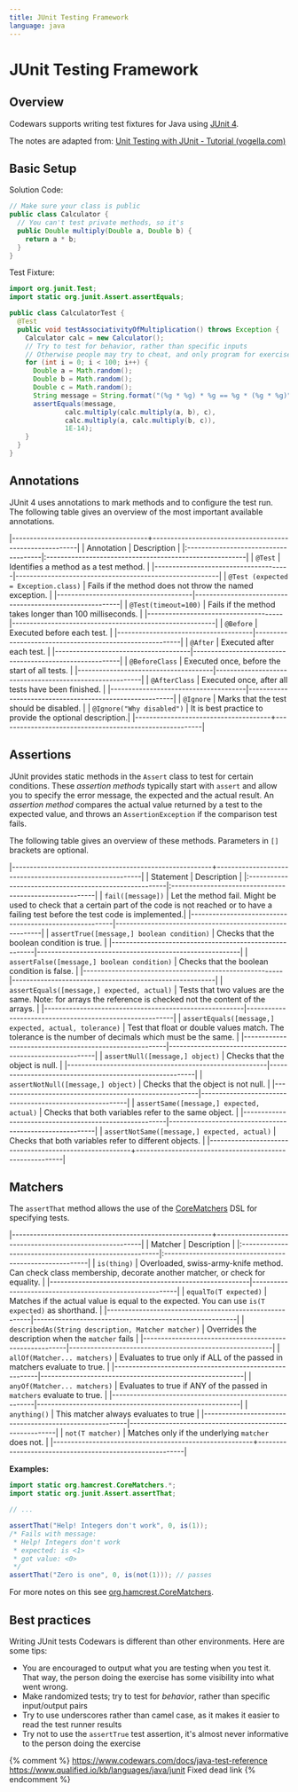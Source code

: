 ```yaml
---
title: JUnit Testing Framework
language: java
---
```


# JUnit Testing Framework

## Overview

Codewars supports writing test fixtures for Java using [JUnit 4](http://junit.org/).

The notes are adapted from: [Unit Testing with JUnit - Tutorial (vogella.com)](http://www.vogella.com/tutorials/JUnit/article.html)

## Basic Setup

Solution Code:

```java
// Make sure your class is public
public class Calculator {
  // You can't test private methods, so it's
  public Double multiply(Double a, Double b) {
    return a * b;
  }
}
```

Test Fixture:

```java
import org.junit.Test;
import static org.junit.Assert.assertEquals;

public class CalculatorTest {
  @Test
  public void testAssociativityOfMultiplication() throws Exception {
    Calculator calc = new Calculator();
    // Try to test for behavior, rather than specific inputs
    // Otherwise people may try to cheat, and only program for exercise inputs!
    for (int i = 0; i < 100; i++) {
      Double a = Math.random();
      Double b = Math.random();
      Double c = Math.random();
      String message = String.format("(%g * %g) * %g == %g * (%g * %g)", a, b, c, a, b, c);
      assertEquals(message,
              calc.multiply(calc.multiply(a, b), c),
              calc.multiply(a, calc.multiply(b, c)),
              1E-14);
    }
  }
}
```

## Annotations

JUnit 4 uses annotations to mark methods and to configure the test run.
The following table gives an overview of the most important available annotations.

|--------------------------------------+---------------------------------------------------------|
| Annotation                           | Description                                             |
|:-------------------------------------|:--------------------------------------------------------|
| `@Test`                              | Identifies a method as a test method.                   |
|--------------------------------------|---------------------------------------------------------|
| `@Test (expected = Exception.class)` | Fails if the method does not throw the named exception. |
|--------------------------------------|---------------------------------------------------------|
| `@Test(timeout=100)`                 | Fails if the method takes longer than 100 milliseconds. |
|--------------------------------------|---------------------------------------------------------|
| `@Before`                            | Executed before each test.                              |
|--------------------------------------|---------------------------------------------------------|
| `@After`                             | Executed after each test.                               |
|--------------------------------------|---------------------------------------------------------|
| `@BeforeClass`                       | Executed once, before the start of all tests.           |
|--------------------------------------|---------------------------------------------------------|
| `@AfterClass`                        | Executed once, after all tests have been finished.      |
|--------------------------------------|---------------------------------------------------------|
| `@Ignore`                            | Marks that the test should be disabled.                 |
| `@Ignore("Why disabled")`            | It is best practice to provide the optional description.|
|--------------------------------------+---------------------------------------------------------|

## Assertions

JUnit provides static methods in the `Assert` class to test for certain conditions.
These _assertion methods_ typically start with `assert` and allow you to specify the error message,
the expected and the actual result.
An _assertion method_ compares the actual value returned by a test to the expected value,
and throws an `AssertionException` if the comparison test fails.

The following table gives an overview of these methods.
Parameters in `[]` brackets are optional.

|--------------------------------------------------------+---------------------------------------------------------|
| Statement                                              | Description                                             |
|:-------------------------------------------------------|:--------------------------------------------------------|
| `fail([message])`                                      | Let the method fail. Might be used to check that a certain part of the code is not reached or to have a failing test before the test code is implemented.|
|--------------------------------------------------------|---------------------------------------------------------|
| `assertTrue([message,] boolean condition)`             | Checks that the boolean condition is true.              |
|--------------------------------------------------------|---------------------------------------------------------|
| `assertFalse([message,] boolean condition)`            | Checks that the boolean condition is false.             |
|--------------------------------------------------------|---------------------------------------------------------|
| `assertEquals([message,] expected, actual)`            | Tests that two values are the same. Note: for arrays the reference is checked not the content of the arrays. |
|--------------------------------------------------------|---------------------------------------------------------|
| `assertEquals([message,] expected, actual, tolerance)` | Test that float or double values match. The tolerance is the number of decimals which must be the same. |
|--------------------------------------------------------|---------------------------------------------------------|
| `assertNull([message,] object)`                        | Checks that the object is null.                         |
|--------------------------------------------------------|---------------------------------------------------------|
| `assertNotNull([message,] object)`                     | Checks that the object is not null.                     |
|--------------------------------------------------------|---------------------------------------------------------|
| `assertSame([message,] expected, actual)`              | Checks that both variables refer to the same object.    |
|--------------------------------------------------------|---------------------------------------------------------|
| `assertNotSame([message,] expected, actual)`           | Checks that both variables refer to different objects.  |
|--------------------------------------------------------+---------------------------------------------------------|


## Matchers

The `assertThat` method allows the use of the [CoreMatchers](http://junit.org/junit4/javadoc/4.10/org/hamcrest/CoreMatchers.html) DSL for specifying tests.

|--------------------------------------------------------+---------------------------------------------------------|
| Matcher                                                | Description                                             |
|:-------------------------------------------------------|:--------------------------------------------------------|
| `is(thing)`                                            | Overloaded, swiss-army-knife method. Can check class membership, decorate another matcher, or check for equality. |
|--------------------------------------------------------|---------------------------------------------------------|
| `equalTo(T expected)`                                  | Matches if the actual value is equal to the expected. You can use `is(T expected)` as shorthand. |
|--------------------------------------------------------|---------------------------------------------------------|
| `describedAs(String description, Matcher matcher)`     | Overrides the description when the `matcher` fails      |
|--------------------------------------------------------|---------------------------------------------------------|
| `allOf(Matcher... matchers)`                           | Evaluates to true only if ALL of the passed in matchers evaluate to true. |
|--------------------------------------------------------|---------------------------------------------------------|
| `anyOf(Matcher... matchers)`                           | Evaluates to true if ANY of the passed in `matchers` evaluate to true. |
|--------------------------------------------------------|---------------------------------------------------------|
| `anything()`                                           | This matcher always evaluates to true                   |
|--------------------------------------------------------|---------------------------------------------------------|
| `not(T matcher)`                                       | Matches only if the underlying `matcher` does not.      |
|--------------------------------------------------------+---------------------------------------------------------|


**Examples:**

```java
import static org.hamcrest.CoreMatchers.*;
import static org.junit.Assert.assertThat;

// ...

assertThat("Help! Integers don't work", 0, is(1));
/* Fails with message:
 * Help! Integers don't work
 * expected: is <1>
 * got value: <0>
 */
assertThat("Zero is one", 0, is(not(1))); // passes
```

For more notes on this see [org.hamcrest.CoreMatchers](http://junit.org/junit4/javadoc/4.10/org/hamcrest/CoreMatchers.html).

## Best practices

Writing JUnit tests Codewars is different than other environments. Here are some tips:

* You are encouraged to output what you are testing when you test it.
  That way, the person doing the exercise has some visibility into what went wrong.
* Make randomized tests; try to test for _behavior_, rather than specific input/output pairs
* Try to use underscores rather than camel case, as it makes it easier to read the test runner results
* Try not to use the `assertTrue` test assertion, it's almost never informative to the person doing the exercise


{% comment %}
https://www.codewars.com/docs/java-test-reference
https://www.qualified.io/kb/languages/java/junit
Fixed dead link
{% endcomment %}
